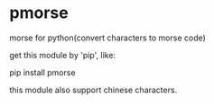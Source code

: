 # pmorse
morse for python(convert characters to morse code)

get this module by 'pip', like:

pip install pmorse

this module also support chinese characters.